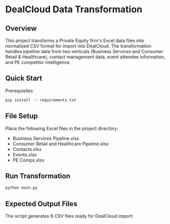 # DealCloud Data Transformation
## Overview
This project transforms a Private Equity firm's Excel data files into normalized CSV format for import into DealCloud. The transformation handles pipeline data from two verticals (Business Services and Consumer Retail & Healthcare), contact management data, event attendee information, and PE competitor intelligence.

## Quick Start
Prerequisites
```bash
pip install -r requirements.txt
```

## File Setup
Place the following Excel files in the project directory:

- Business Services Pipeline.xlsx
- Consumer Retail and Healthcare Pipeline.xlsx
- Contacts.xlsx
- Events.xlsx
- PE Comps.xlsx

## Run Transformation

```bash
python main.py
```

## Expected Output Files

The script generates 6 CSV files ready for DealCloud import: